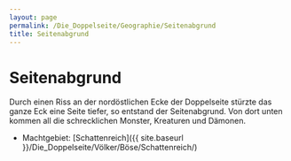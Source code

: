```yaml
---
layout: page
permalink: /Die_Doppelseite/Geographie/Seitenabgrund
title: Seitenabgrund
---
```


# Seitenabgrund

Durch einen Riss an der nordöstlichen Ecke der Doppelseite stürzte das ganze Eck eine Seite tiefer, so entstand der Seitenabgrund. Von dort unten kommen all die schrecklichen Monster, Kreaturen und Dämonen.

- Machtgebiet: [Schattenreich]({{ site.baseurl }}/Die_Doppelseite/Völker/Böse/Schattenreich/)


